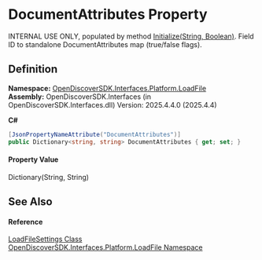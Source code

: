 # DocumentAttributes Property


INTERNAL USE ONLY, populated by method <a href="512b1d86-a979-8426-51b8-637c0a7b2f21">Initialize(String, Boolean)</a>. Field ID to standalone DocumentAttributes map (true/false flags).



## Definition
**Namespace:** <a href="64ba929d-e4db-0192-acbb-9e65aff4a599">OpenDiscoverSDK.Interfaces.Platform.LoadFile</a>  
**Assembly:** OpenDiscoverSDK.Interfaces (in OpenDiscoverSDK.Interfaces.dll) Version: 2025.4.4.0 (2025.4.4)

**C#**
``` C#
[JsonPropertyNameAttribute("DocumentAttributes")]
public Dictionary<string, string> DocumentAttributes { get; set; }
```



#### Property Value
Dictionary(String, String)

## See Also


#### Reference
<a href="ee220e30-2094-dd55-5185-7f3f158d4dbf">LoadFileSettings Class</a>  
<a href="64ba929d-e4db-0192-acbb-9e65aff4a599">OpenDiscoverSDK.Interfaces.Platform.LoadFile Namespace</a>  
